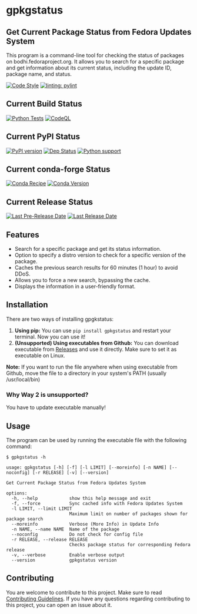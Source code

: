 # gpkgstatus

## Get Current Package Status from Fedora Updates System

This program is a command-line tool for checking the status of packages on bodhi.fedoraproject.org.
It allows you to search for a specific package and get information about its current status, including the update ID, package name, and status.

[![Code Style](https://img.shields.io/badge/code%20style-black-000000)](https://github.com/psf/black)
[![linting: pylint](https://img.shields.io/badge/linting-pylint-yellowgreen)](https://github.com/PyCQA/pylint)

## Current Build Status

[![Python Tests](https://github.com/dkvc/gpkgstatus/actions/workflows/python-test.yml/badge.svg?branch=main)](https://github.com/dkvc/gpkgstatus/actions/workflows/python-test.yml)
[![CodeQL](https://github.com/dkvc/gpkgstatus/actions/workflows/codeql.yml/badge.svg?branch=main)](https://github.com/dkvc/gpkgstatus/actions/workflows/codeql.yml)

## Current PyPI Status

[![PyPI version](https://img.shields.io/pypi/v/gpkgstatus)](https://pypi.org/project/gpkgstatus/)
[![Dep Status](https://img.shields.io/librariesio/release/pypi/gpkgstatus)](https://pypi.org/project/gpkgstatus/)
[![Python support](https://img.shields.io/pypi/pyversions/gpkgstatus)](https://pypi.org/project/gpkgstatus/)

## Current conda-forge Status

[![Conda Recipe](https://img.shields.io/badge/recipe-gpkgstatus-green.svg)](https://anaconda.org/conda-forge/gpkgstatus)
[![Conda Version](https://img.shields.io/conda/vn/conda-forge/gpkgstatus.svg)](https://anaconda.org/conda-forge/gpkgstatus)

## Current Release Status

[![Last Pre-Release Date](https://img.shields.io/github/release-date-pre/dkvc/gpkgstatus?label=Github%20Release%20(Preview)&)](https://github.com/dkvc/gpkgstatus/releases)
[![Last Release Date](https://img.shields.io/github/release-date/dkvc/gpkgstatus?label=Github%20Release&)](https://github.com/dkvc/gpkgstatus/releases)

## Features

- Search for a specific package and get its status information.
- Option to specify a distro version to check for a specific version of the package.
- Caches the previous search results for 60 minutes (1 hour) to avoid DDoS.
- Allows you to force a new search, bypassing the cache.
- Displays the information in a user-friendly format.

## Installation

There are two ways of installing gpgkstatus:

1. **Using pip:** You can use `pip install gpkgstatus` and restart your terminal. Now you can use it!
2. **(Unsupported) Using executables from Github:** You can download executable from [Releases](https://github.com/dkvc/gpkgstatus) and use it directly. Make sure to set it as executable on Linux.

**Note:** If you want to run the file anywhere when using executable from Github, move the file to a directory in your system's PATH (usually /usr/local/bin)

### Why Way 2 is unsupported?

You have to update executable manually!

## Usage

The program can be used by running the executable file with the following command:

```console
$ gpkgstatus -h

usage: gpkgstatus [-h] [-f] [-l LIMIT] [--moreinfo] [-n NAME] [--noconfig] [-r RELEASE] [-v] [--version]

Get Current Package Status from Fedora Updates System

options:
  -h, --help            show this help message and exit
  -f, --force           Sync cached info with Fedora Updates System
  -l LIMIT, --limit LIMIT
                        Maximum limit on number of packages shown for package search
  --moreinfo            Verbose (More Info) in Update Info
  -n NAME, --name NAME  Name of the package
  --noconfig            Do not check for config file
  -r RELEASE, --release RELEASE
                        Checks package status for corresponding Fedora release
  -v, --verbose         Enable verbose output
  --version             gpkgstatus version
```

## Contributing

You are welcome to contribute to this project. Make sure to read [Contributing Guidelines](https://github.com/dkvc/gpkgstatus/blob/main/CONTRIBUTING.md). If you have any questions regarding contributing to this project, you can open an issue about it.
